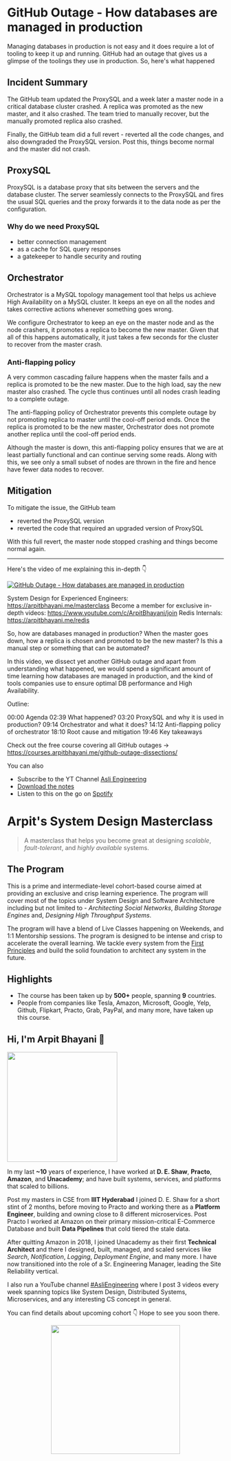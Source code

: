 GitHub Outage  - How databases are managed in production
===


Managing databases in production is not easy and it does require a lot of tooling to keep it up and running. GitHub had an outage that gives us a glimpse of the toolings they use in production. So, here's what happened

## Incident Summary

The GitHub team updated the ProxySQL and a week later a master node in a critical database cluster crashed. A replica was promoted as the new master, and it also crashed. The team tried to manually recover, but the manually promoted replica also crashed.

Finally, the GitHub team did a full revert - reverted all the code changes, and also downgraded the ProxySQL version. Post this, things become normal and the master did not crash.

## ProxySQL

ProxySQL is a database proxy that sits between the servers and the database cluster. The server seamlessly connects to the ProxySQL and fires the usual SQL queries and the proxy forwards it to the data node as per the configuration.

### Why do we need ProxySQL

- better connection management
- as a cache for SQL query responses
- a gatekeeper to handle security and routing

## Orchestrator

Orchestrator is a MySQL topology management tool that helps us achieve High Availability on a MySQL cluster. It keeps an eye on all the nodes and takes corrective actions whenever something goes wrong.

We configure Orchestrator to keep an eye on the master node and as the node crashers, it promotes a replica to become the new master. Given that all of this happens automatically, it just takes a few seconds for the cluster to recover from the master crash.

### Anti-flapping policy

A very common cascading failure happens when the master fails and a replica is promoted to be the new master. Due to the high load, say the new master also crashed. The cycle thus continues until all nodes crash leading to a complete outage.

The anti-flapping policy of Orchestrator prevents this complete outage by not promoting replica to master until the cool-off period ends. Once the replica is promoted to be the new master, Orchestrator does not promote another replica until the cool-off period ends.

Although the master is down, this anti-flapping policy ensures that we are at least partially functional and can continue serving some reads. Along with this, we see only a small subset of nodes are thrown in the fire and hence have fewer data nodes to recover.

## Mitigation

To mitigate the issue, the GitHub team

- reverted the ProxySQL version
- reverted the code that required an upgraded version of ProxySQL

With this full revert, the master node stopped crashing and things become normal again.
<hr />


<p>Here's the video of me explaining this in-depth 👇‍</p>

[![GitHub Outage  - How databases are managed in production](https://i.ytimg.com/vi/4mVJQJbw6Vw/mqdefault.jpg)](https://www.youtube.com/watch?v=4mVJQJbw6Vw)

System Design for Experienced Engineers: https://arpitbhayani.me/masterclass
Become a member for exclusive in-depth videos: https://www.youtube.com/c/ArpitBhayani/join
Redis Internals: https://arpitbhayani.me/redis

So, how are databases managed in production? When the master goes down, how a replica is chosen and promoted to be the new master? Is this a manual step or something that can be automated?

In this video, we dissect yet another GitHub outage and apart from understanding what happened, we would spend a significant amount of time learning how databases are managed in production, and the kind of tools companies use to ensure optimal DB performance and High Availability.

Outline:

00:00 Agenda
02:39 What happened?
03:20 ProxySQL and why it is used in production?
09:14 Orchestrator and what it does?
14:12 Anti-flapping policy of orchestrator
18:10 Root cause and mitigation
19:46 Key takeaways

Check out the free course covering all GitHub outages →  https://courses.arpitbhayani.me/github-outage-dissections/

You can also
 - Subscribe to the YT Channel [Asli Engineering](https://youtube.com/c/ArpitBhayani)
 - [Download the notes](https://drive.google.com/file/d/1Fqad5kpmlvrNMFXSojlOvBwOAOu7c2nd/view?usp=sharing)
 - Listen to this on the go on [Spotify](https://open.spotify.com/show/7qMoamm2iZQrsPVm6IQLoD)

# Arpit's System Design Masterclass

> A masterclass that helps you become great at designing _scalable_, _fault-tolerant_, and _highly available_ systems.

## The Program

This is a prime and intermediate-level cohort-based course aimed at providing an exclusive and crisp learning experience. The program will cover most of the topics under System Design and Software Architecture including but not limited to - _Architecting Social Networks_, _Building Storage Engines_ and, _Designing High Throughput Systems_.

The program will have a blend of Live Classes happening on Weekends, and 1:1 Mentorship sessions. The program is designed to be intense and crisp to accelerate the overall learning. We tackle every system from the [First Principles](https://en.wikipedia.org/wiki/First_principle) and build the solid foundation to architect any system in the future.


## Highlights

 - The course has been taken up by __500+__ people, spanning __9__ countries.
 - People from companies like Tesla, Amazon, Microsoft, Google, Yelp, Github, Flipkart, Practo, Grab, PayPal, and many more, have taken up this course.


## Hi, I'm Arpit Bhayani 👋

<img width="256px" src="https://edge.arpitbhayani.me/img/arpit.jpg" />

In my last **~10** years of experience, I have worked at **D. E. Shaw**, **Practo**, **Amazon**, and **Unacademy**; and have built systems, services, and platforms that scaled to billions.

Post my masters in CSE from **IIIT Hyderabad** I joined D. E. Shaw for a short stint of 2 months, before moving to Practo and working there as a **Platform Engineer**, building and owning close to 8 different microservices. Post Practo I worked at Amazon on their primary mission-critical E-Commerce Database and built **Data Pipelines** that cold tiered the stale data.

After quitting Amazon in 2018, I joined Unacademy as their first **Technical Architect** and there I designed, built, managed, and scaled services like _Search_, _Notification_, _Logging_, _Deployment Engine_, and many more. I have now transitioned into the role of a Sr. Engineering Manager, leading the Site Reliability vertical.

I also run a YouTube channel [#AsliEngineering](https://www.youtube.com/c/ArpitBhayani) where I post 3 videos every week spanning topics like System Design, Distributed Systems, Microservices, and any interesting CS concept in general.

You can find details about upcoming cohort 👇‍ Hope to see you soon there.

<center>
<a target="_blank" href="https://arpitbhayani.me/masterclass">
<img src="https://user-images.githubusercontent.com/4745789/137859181-d4499cf4-ce65-4466-8b88-a078ece0f081.PNG" width="300px" />
</a>
</center>